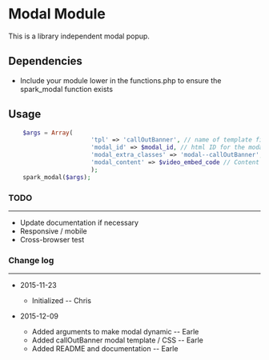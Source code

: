 # Modal Module

This is a library independent modal popup.

## Dependencies

* Include your module lower in the functions.php to ensure the spark_modal function exists

## Usage
```php
    $args = Array(
                       'tpl' => 'callOutBanner', // name of template file that goes in the modal/tpl folder
                       'modal_id' => $modal_id, // html ID for the modal
                       'modal_extra_classes' => 'modal--callOutBanner', // Any extra classes you want to add to the modal wrapper for styling
                       'modal_content' => $video_embed_code // Content for the modal if dynamic. This can be added to any content in your modal template file
                       );
    spark_modal($args);
```

### TODO
-----

* Update documentation if necessary
* Responsive / mobile
* Cross-browser test


### Change log
-----

* 2015-11-23
    * Initialized -- Chris

* 2015-12-09
    * Added arguments to make modal dynamic -- Earle
    * Added callOutBanner modal template / CSS -- Earle
    * Added README and documentation -- Earle